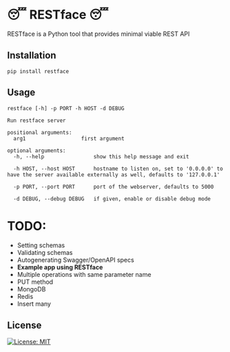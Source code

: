 # 😴 RESTface 😴

RESTface is a Python tool that provides minimal viable REST API

## Installation

```pip install restface```

## Usage

```
restface [-h] -p PORT -h HOST -d DEBUG

Run restface server

positional arguments:
  arg1                  first argument

optional arguments:
  -h, --help                show this help message and exit
  
  -h HOST, --host HOST      hostname to listen on, set to '0.0.0.0' to have the server available externally as well, defaults to '127.0.0.1'
  
  -p PORT, --port PORT      port of the webserver, defaults to 5000
  
  -d DEBUG, --debug DEBUG   if given, enable or disable debug mode
```

# TODO:

- Setting schemas
- Validating schemas
- Autogenerating Swagger/OpenAPI specs
- **Example app using RESTface**
- Multiple operations with same parameter name
- PUT method
- MongoDB
- Redis
- Insert many

## License

[![License: MIT](https://img.shields.io/badge/License-MIT-yellow.svg)](https://opensource.org/licenses/MIT)
